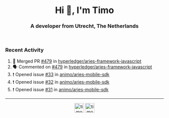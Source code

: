 <h1 align="center">Hi 👋, I'm Timo</h1>
<h3 align="center">A developer from Utrecht, The Netherlands</h3>
<br/>
<!-- https://github.com/rahuldkjain/github-profile-readme-generator --!>

<!--  <p align="left"><img src="https://github-readme-stats.vercel.app/api?username=timoglastra&show_icons=true&count_private=true&" alt="timoglastra" /></p> --!>

<!--
Github language stats
<p align="left"><img src="https://github-readme-stats.vercel.app/api/top-langs/?username=timoglastra&layout=compact" alt="timoglastra" /><p>
-->

<!-- Codestats language stats -->
<!-- <p align="left"><img src="https://codestats-readme.vercel.app/api/top-langs/?username=timoglastra&layout=compact&language_count=12" alt="timoglastra" /><p>    --!>
  
<h3>Recent Activity</h3>

<!--START_SECTION:activity-->
1. 🎉 Merged PR [#479](https://github.com/hyperledger/aries-framework-javascript/pull/479) in [hyperledger/aries-framework-javascript](https://github.com/hyperledger/aries-framework-javascript)
2. 🗣 Commented on [#479](https://github.com/hyperledger/aries-framework-javascript/issues/479) in [hyperledger/aries-framework-javascript](https://github.com/hyperledger/aries-framework-javascript)
3. ❗️ Opened issue [#33](https://github.com/animo/aries-mobile-sdk/issues/33) in [animo/aries-mobile-sdk](https://github.com/animo/aries-mobile-sdk)
4. ❗️ Opened issue [#32](https://github.com/animo/aries-mobile-sdk/issues/32) in [animo/aries-mobile-sdk](https://github.com/animo/aries-mobile-sdk)
5. ❗️ Opened issue [#31](https://github.com/animo/aries-mobile-sdk/issues/31) in [animo/aries-mobile-sdk](https://github.com/animo/aries-mobile-sdk)
<!--END_SECTION:activity-->

---

<p align="center">
<a href="https://twitter.com/timoglastra" target="blank"><img align="center" src="https://cdn.jsdelivr.net/npm/simple-icons@3.0.1/icons/twitter.svg" alt="timoglastra" height="30" width="30" /></a>
<a href="https://linkedin.com/in/timoglastra" target="blank"><img align="center" src="https://cdn.jsdelivr.net/npm/simple-icons@3.0.1/icons/linkedin.svg" alt="timoglastra" height="30" width="30" /></a>
</p>



